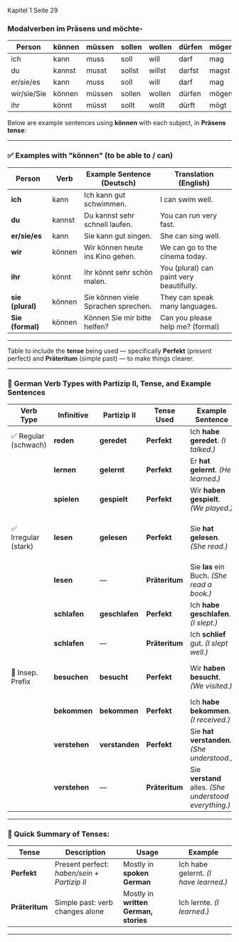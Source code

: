 Kapitel 1 Seite 29
### Modalverben im Präsens und **möchte-**

| Person       | können | müssen | sollen | wollen | dürfen | mögen | möchte |
|--------------|--------|--------|--------|--------|--------|--------|---------|
| ich          | kann   | muss   | soll   | will   | darf   | mag    | möchte  |
| du           | kannst | musst  | sollst | willst | darfst | magst  | möchtest|
| er/sie/es    | kann   | muss   | soll   | will   | darf   | mag    | möchte  |
| wir/sie/Sie  | können | müssen | sollen | wollen | dürfen | mögen  | möchten |
| ihr          | könnt  | müsst  | sollt  | wollt  | dürft  | mögt   | möchtet |

Below are example sentences using **können** with each subject, in **Präsens tense**:

---

### ✅ **Examples with "können" (to be able to / can)**

| **Person**       | **Verb** | **Example Sentence (Deutsch)**      | **Translation (English)**                |
| ---------------- | -------- | ----------------------------------- | ---------------------------------------- |
| **ich**          | kann     | Ich kann gut schwimmen.             | I can swim well.                         |
| **du**           | kannst   | Du kannst sehr schnell laufen.      | You can run very fast.                   |
| **er/sie/es**    | kann     | Sie kann gut singen.                | She can sing well.                       |
| **wir**          | können   | Wir können heute ins Kino gehen.    | We can go to the cinema today.           |
| **ihr**          | könnt    | Ihr könnt sehr schön malen.         | You (plural) can paint very beautifully. |
| **sie (plural)** | können   | Sie können viele Sprachen sprechen. | They can speak many languages.           |
| **Sie (formal)** | können   | Können Sie mir bitte helfen?        | Can you please help me? (formal)         |

---

Table to include the **tense** being used — specifically **Perfekt** (present perfect) and **Präteritum** (simple past) — to make things clearer.

---

### 📘 **German Verb Types with Partizip II, Tense, and Example Sentences**

| Verb Type           | Infinitive    | Partizip II    | Tense Used     | Example Sentence                                       | Explanation                                |
| ------------------- | ------------- | -------------- | -------------- | ------------------------------------------------------ | ------------------------------------------ |
| ✅ Regular (schwach) | **reden**     | **geredet**    | **Perfekt**    | Ich **habe geredet**. *(I talked.)*                    | Uses *haben* + regular Partizip II         |
|                     | **lernen**    | **gelernt**    | **Perfekt**    | Er **hat gelernt**. *(He learned.)*                    | Regular, no vowel change                   |
|                     | **spielen**   | **gespielt**   | **Perfekt**    | Wir **haben gespielt**. *(We played.)*                 | Standard weak verb                         |
| ✅ Irregular (stark) | **lesen**     | **gelesen**    | **Perfekt**    | Sie **hat gelesen**. *(She read.)*                     | Irregular verb with vowel change and *-en* |
|                     | **lesen**     | —              | **Präteritum** | Sie **las** ein Buch. *(She read a book.)*             | Simple past, direct conjugation            |
|                     | **schlafen**  | **geschlafen** | **Perfekt**    | Ich **habe geschlafen**. *(I slept.)*                  | Irregular past participle                  |
|                     | **schlafen**  | —              | **Präteritum** | Ich **schlief** gut. *(I slept well.)*                 | Simple past form used in writing           |
| 🚫 Insep. Prefix    | **besuchen**  | **besucht**    | **Perfekt**    | Wir **haben besucht**. *(We visited.)*                 | "be-" blocks "ge-", uses *haben*           |
|                     | **bekommen**  | **bekommen**   | **Perfekt**    | Ich **habe bekommen**. *(I received.)*                 | Same as infinitive, no "ge-"               |
|                     | **verstehen** | **verstanden** | **Perfekt**    | Sie **hat verstanden**. *(She understood.)*            | Vowel change + inseparable prefix          |
|                     | **verstehen** | —              | **Präteritum** | Sie **verstand** alles. *(She understood everything.)* | Past simple form for formal writing        |

---

### 📘 Quick Summary of Tenses:

| Tense          | Description                                 | Usage                                 | Example                               |
| -------------- | ------------------------------------------- | ------------------------------------- | ------------------------------------- |
| **Perfekt**    | Present perfect: *haben/sein + Partizip II* | Mostly in **spoken German**           | Ich habe gelernt. *(I have learned.)* |
| **Präteritum** | Simple past: verb changes alone             | Mostly in **written German, stories** | Ich lernte. *(I learned.)*            |

---
